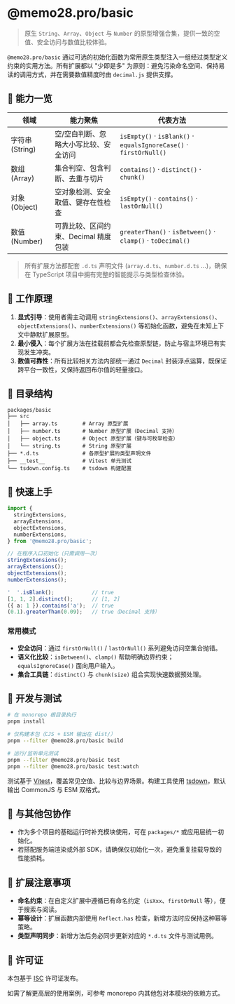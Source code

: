 # @memo28.pro/basic

> 原生 `String`、`Array`、`Object` 与 `Number` 的原型增强合集，提供一致的空值、安全访问与数值比较体验。

`@memo28.pro/basic` 通过可选的初始化函数为常用原生类型注入一组经过类型定义约束的实用方法。所有扩展都以 "少即是多" 为原则：避免污染命名空间、保持易读的调用方式，并在需要数值精度时由 `decimal.js` 提供支撑。

## 🎯 能力一览

| 领域        | 能力聚焦 | 代表方法 |
| ----------- | -------- | -------- |
| 字符串 (String) | 空/空白判断、忽略大小写比较、安全访问 | `isEmpty()` · `isBlank()` · `equalsIgnoreCase()` · `firstOrNull()` |
| 数组 (Array)    | 集合判空、包含判断、去重与切片       | `contains()` · `distinct()` · `chunk()` |
| 对象 (Object)   | 空对象检测、安全取值、键存在性检查   | `isEmpty()` · `contains()` · `lastOrNull()` |
| 数值 (Number)   | 可靠比较、区间约束、Decimal 精度包装 | `greaterThan()` · `isBetween()` · `clamp()` · `toDecimal()` |

> 所有扩展方法都配套 `.d.ts` 声明文件 (`array.d.ts`、`number.d.ts` …)，确保在 TypeScript 项目中拥有完整的智能提示与类型检查体验。

## 🧠 工作原理

1. **显式引导**：使用者需主动调用 `stringExtensions()`、`arrayExtensions()`、`objectExtensions()`、`numberExtensions()` 等初始化函数，避免在未知上下文中静默扩展原型。
2. **最小侵入**：每个扩展方法在挂载前都会先检查原型链，防止与宿主环境已有实现发生冲突。
3. **数值可靠性**：所有比较相关方法内部统一通过 `Decimal` 封装浮点运算，既保证跨平台一致性，又保持返回布尔值的轻量接口。

## 📁 目录结构

```
packages/basic
├── src
│   ├── array.ts        # Array 原型扩展
│   ├── number.ts       # Number 原型扩展（Decimal 支持）
│   ├── object.ts       # Object 原型扩展（键与可枚举检查）
│   └── string.ts       # String 原型扩展
├── *.d.ts              # 各原型扩展的类型声明文件
├── __test__            # Vitest 单元测试
└── tsdown.config.ts    # tsdown 构建配置
```

## 🚀 快速上手

```ts
import {
  stringExtensions,
  arrayExtensions,
  objectExtensions,
  numberExtensions,
} from '@memo28.pro/basic';

// 在程序入口初始化（只需调用一次）
stringExtensions();
arrayExtensions();
objectExtensions();
numberExtensions();

'  '.isBlank();            // true
[1, 1, 2].distinct();      // [1, 2]
({ a: 1 }).contains('a');  // true
(0.1).greaterThan(0.09);   // true（Decimal 支持）
```

### 常用模式

- **安全访问**：通过 `firstOrNull()` / `lastOrNull()` 系列避免访问空集合抛错。
- **语义化比较**：`isBetween()`、`clamp()` 帮助明确边界约束；`equalsIgnoreCase()` 面向用户输入。
- **集合工具链**：`distinct()` 与 `chunk(size)` 组合实现快速数据预处理。

## 🧪 开发与测试

```bash
# 在 monorepo 根目录执行
pnpm install

# 仅构建本包（CJS + ESM 输出在 dist/）
pnpm --filter @memo28.pro/basic build

# 运行/监听单元测试
pnpm --filter @memo28.pro/basic test
pnpm --filter @memo28.pro/basic test:watch
```

测试基于 [Vitest](https://vitest.dev/)，覆盖常见空值、比较与边界场景。构建工具使用 [tsdown](https://github.com/egoist/tsdown)，默认输出 CommonJS 与 ESM 双格式。

## 🔌 与其他包协作

- 作为多个项目的基础运行时补充模块使用，可在 `packages/*` 或应用层统一初始化。
- 若搭配服务端渲染或外部 SDK，请确保仅初始化一次，避免重复挂载导致的性能损耗。

## 🧱 扩展注意事项

- **命名约束**：在自定义扩展中遵循已有命名约定（`isXxx`、`firstOrNull` 等），便于搜索与阅读。
- **幂等设计**：扩展函数内部使用 `Reflect.has` 检查，新增方法时应保持这种幂等策略。
- **类型声明同步**：新增方法后务必同步更新对应的 `*.d.ts` 文件与测试用例。

## 📄 许可证

本包基于 [ISC](https://opensource.org/licenses/ISC) 许可证发布。

如需了解更高层的使用案例，可参考 monorepo 内其他包对本模块的依赖方式。
